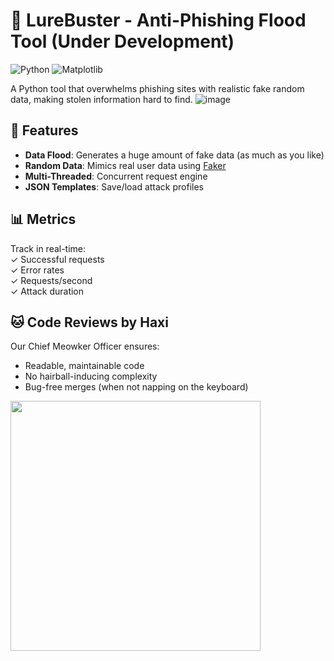 # 🚨 LureBuster - Anti-Phishing Flood Tool  (Under Development)

![Python](https://img.shields.io/badge/python-3.12.7-blue.svg) ![Matplotlib](https://img.shields.io/badge/matplotlib-3.10.3-red.svg)  

A Python tool that overwhelms phishing sites with realistic fake random data, making stolen information hard to find.
![image](https://github.com/user-attachments/assets/a733b5d9-ef4a-4553-aeb2-aac5d2a14103)

## 🎯 Features  
- **Data Flood**: Generates a huge amount of fake data (as much as you like)
- **Random Data**: Mimics real user data using [Faker](https://github.com/joke2k/faker)
- **Multi-Threaded**: Concurrent request engine
- **JSON Templates**: Save/load attack profiles  

## 📊 Metrics  
Track in real-time:  
✓ Successful requests  
✓ Error rates  
✓ Requests/second  
✓ Attack duration  

## 🐱 Code Reviews by Haxi  
Our Chief Meowker Officer ensures:  
- Readable, maintainable code  
- No hairball-inducing complexity  
- Bug-free merges (when not napping on the keyboard)  

<img src="https://github.com/user-attachments/assets/f982ff07-b030-4e07-be9d-cc3eb8509f59" width="400">

